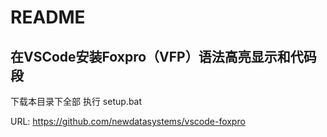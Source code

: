 # README
## 在VSCode安装Foxpro（VFP）语法高亮显示和代码段
  
下载本目录下全部
执行 setup.bat
 
URL: https://github.com/newdatasystems/vscode-foxpro
